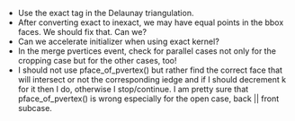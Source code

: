* Use the exact tag in the Delaunay triangulation.
* After converting exact to inexact, we may have equal points in the bbox faces. We should fix that. Can we?
* Can we accelerate initializer when using exact kernel?
* In the merge pvertices event, check for parallel cases not only for the cropping case but for the other cases, too!
* I should not use pface_of_pvertex() but rather find the correct face that will intersect or not the corresponding iedge and if I should decrement k for it then I do, otherwise I stop/continue. I am pretty sure that pface_of_pvertex() is wrong especially for the open case, back || front subcase.